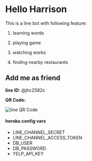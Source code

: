 # Hello Harrison

This is a line bot with following feature:

1. learning words

2. playing game

3. watching works

4. finding nearby restaurants

## Add me as friend

**line ID:** @jhc2582c

**QR Code:**

![line QR Code](https://i.imgur.com/bviIqPP.png)

#### heroku config vars

- LINE_CHANNEL_SECRET
- LINE_CHANNEL_ACCESS_TOKEN
- DB_USER
- DB_PASSWORD
- YELP_API_KEY